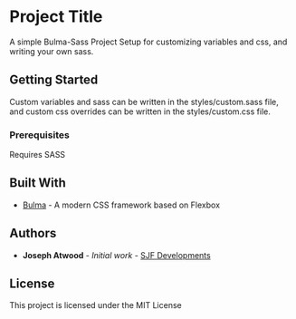 # Project Title

A simple Bulma-Sass Project Setup for customizing variables and css, and writing your own sass.

## Getting Started

Custom variables and sass can be written in the styles/custom.sass file, and custom css overrides can be written in the styles/custom.css file.

### Prerequisites

Requires SASS

## Built With

* [Bulma](http://bulma.io/) - A modern CSS framework based on Flexbox


## Authors

* **Joseph Atwood** - *Initial work* - [SJF Developments](http://joefly.site)

## License

This project is licensed under the MIT License
